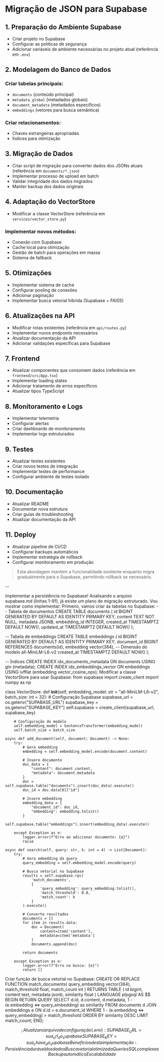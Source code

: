 # Migração de JSON para Supabase

## 1. Preparação do Ambiente Supabase

- Criar projeto no Supabase
- Configurar as políticas de segurança
- Adicionar variáveis de ambiente necessárias no projeto atual (referência em `.env`)

## 2. Modelagem do Banco de Dados

### Criar tabelas principais:

- `documents` (conteúdo principal)
- `metadata_global` (metadados globais)
- `document_metadata` (metadados específicos)
- `embeddings` (vetores para busca semântica)

### Criar relacionamentos:

- Chaves estrangeiras apropriadas
- Índices para otimização

## 3. Migração de Dados

- Criar script de migração para converter dados dos JSONs atuais (referência em `documents/*.json`)
- Implementar processo de upload em batch
- Validar integridade dos dados migrados
- Manter backup dos dados originais

## 4. Adaptação do VectorStore

- Modificar a classe VectorStore (referência em `services/vector_store.py`)

### Implementar novos métodos:

- Conexão com Supabase
- Cache local para otimização
- Gestão de batch para operações em massa
- Sistema de fallback

## 5. Otimizações

- Implementar sistema de cache
- Configurar pooling de conexões
- Adicionar paginação
- Implementar busca vetorial híbrida (Supabase + FAISS)

## 6. Atualizações na API

- Modificar rotas existentes (referência em `api/routes.py`)
- Implementar novos endpoints necessários
- Atualizar documentação da API
- Adicionar validações específicas para Supabase

## 7. Frontend

- Atualizar componentes que consomem dados (referência em `frontend/src/App.tsx`)
- Implementar loading states
- Adicionar tratamento de erros específicos
- Atualizar tipos TypeScript

## 8. Monitoramento e Logs

- Implementar telemetria
- Configurar alertas
- Criar dashboards de monitoramento
- Implementar logs estruturados

## 9. Testes

- Atualizar testes existentes
- Criar novos testes de integração
- Implementar testes de performance
- Configurar ambiente de testes isolado

## 10. Documentação

- Atualizar README
- Documentar nova estrutura
- Criar guias de troubleshooting
- Atualizar documentação da API

## 11. Deploy

- Atualizar pipeline de CI/CD
- Configurar backups automáticos
- Implementar estratégia de rollback
- Configurar monitoramento em produção

> Esta abordagem mantém a funcionalidade existente enquanto migra gradualmente para o Supabase, permitindo rollback se necessário.

--

implementar a persistência no Supabase! Analisando o arquivo supabase.md (linhas 1-91), já existe um plano de migração estruturado. Vou mostrar como implementar:
Primeiro, vamos criar as tabelas no Supabase:
-- Tabela de documentos
CREATE TABLE documents (
id BIGINT GENERATED BY DEFAULT AS IDENTITY PRIMARY KEY,
content TEXT NOT NULL,
metadata JSONB,
embedding_id INTEGER,
created_at TIMESTAMPTZ DEFAULT NOW(),
updated_at TIMESTAMPTZ DEFAULT NOW()
);

-- Tabela de embeddings
CREATE TABLE embeddings (
id BIGINT GENERATED BY DEFAULT AS IDENTITY PRIMARY KEY,
document_id BIGINT REFERENCES documents(id),
embedding vector(384), -- Dimensão do modelo all-MiniLM-L6-v2
created_at TIMESTAMPTZ DEFAULT NOW()
);

-- Índices
CREATE INDEX idx_documents_metadata ON documents USING gin (metadata);
CREATE INDEX idx_embeddings_vector ON embeddings USING ivfflat (embedding vector_cosine_ops);
Modificar a classe VectorStore para usar Supabase:
from supabase import create_client
import numpy as np

class VectorStore:
def **init**(self,
embedding_model: str = "all-MiniLM-L6-v2",
batch_size: int = 32): # Configuração Supabase
supabase_url = os.getenv("SUPABASE_URL")
supabase_key = os.getenv("SUPABASE_KEY")
self.supabase = create_client(supabase_url, supabase_key)

        # Configuração do modelo
        self.embedding_model = SentenceTransformer(embedding_model)
        self.batch_size = batch_size

    async def add_document(self, document: Document) -> None:
        try:
            # Gera embedding
            embedding = self.embedding_model.encode(document.content)

            # Insere documento
            doc_data = {
                "content": document.content,
                "metadata": document.metadata
            }
            doc = self.supabase.table("documents").insert(doc_data).execute()
            doc_id = doc.data[0]["id"]

            # Insere embedding
            embedding_data = {
                "document_id": doc_id,
                "embedding": embedding.tolist()
            }
            self.supabase.table("embeddings").insert(embedding_data).execute()

        except Exception as e:
            logger.error(f"Erro ao adicionar documento: {e}")
            raise

    async def search(self, query: str, k: int = 4) -> List[Document]:
        try:
            # Gera embedding da query
            query_embedding = self.embedding_model.encode(query)

            # Busca vetorial no Supabase
            results = self.supabase.rpc(
                'match_documents',
                {
                    'query_embedding': query_embedding.tolist(),
                    'match_threshold': 0.8,
                    'match_count': k
                }
            ).execute()

            # Converte resultados
            documents = []
            for item in results.data:
                doc = Document(
                    content=item['content'],
                    metadata=item['metadata']
                )
                documents.append(doc)

            return documents

        except Exception as e:
            logger.error(f"Erro na busca: {e}")
            return []

Criar função de busca vetorial no Supabase:
CREATE OR REPLACE FUNCTION match_documents(
query_embedding vector(384),
match_threshold float,
match_count int
)
RETURNS TABLE (
id bigint,
content text,
metadata jsonb,
similarity float
)
LANGUAGE plpgsql
AS $$
BEGIN
RETURN QUERY
SELECT
d.id,
d.content,
d.metadata,
1 - (e.embedding <=> query_embedding) as similarity
FROM documents d
JOIN embeddings e ON d.id = e.document_id
WHERE 1 - (e.embedding <=> query_embedding) > match_threshold
ORDER BY similarity DESC
LIMIT match_count;
END;

$$
;
Atualizar o arquivo de configuração (.env):
SUPABASE_URL=sua_url_do_supabase
SUPABASE_KEY=sua_chave_do_supabase
Benefícios desta implementação:
Persistência durável dos dados
Busca vetorial otimizada
Queries SQL complexas
Backup automático
Escalabilidade
$$
